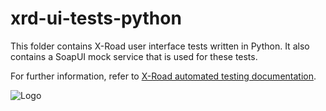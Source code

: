 # xrd-ui-tests-python

This folder contains X-Road user interface tests written in Python. It also contains a SoapUI mock service that is used for these tests.

For further information, refer to [X-Road automated testing documentation](X-road%20automated%20testing%20documentation.md).

![Logo](https://github.com/ria-ee/X-Road/blob/develop/doc/Manuals/img/eu_regional_development_fund_horizontal_div_15.png "EU logo")